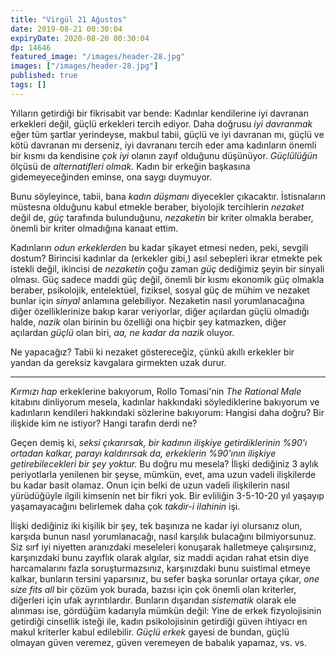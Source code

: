 ```yaml
---
title: "Virgül 21 Ağustos"
date: 2019-08-21 00:30:04
expiryDate: 2020-08-20 00:30:04
dp: 14646
featured_image: "/images/header-28.jpg"
images: ["/images/header-28.jpg"]
published: true
tags: []
---
```




Yılların getirdiği bir fikrisabit var bende: Kadınlar kendilerine iyi davranan
erkekleri değil, güçlü erkekleri tercih ediyor. Daha doğrusu *iyi davranmak*
eğer tüm şartlar yerindeyse, makbul tabii, güçlü ve iyi davranan mı, güçlü ve
kötü davranan mı derseniz, iyi davrananı tercih eder ama kadınların önemli bir
kısmı da kendisine *çok iyi* olanın zayıf olduğunu düşünüyor. *Güçlülüğün*
ölçüsü de *alternatifleri olmak.* Kadın bir erkeğin başkasına gidemeyeceğinden
eminse, ona saygı duymuyor. 

Bunu söyleyince, tabii, bana *kadın düşmanı* diyecekler çıkacaktır. İstisnaların
müstesna olduğunu kabul etmekle beraber, biyolojik tercihlerin *nezaket* değil
de, *güç* tarafında bulunduğunu, *nezaketin* bir kriter olmakla beraber, önemli
bir kriter olmadığına kanaat ettim. 

Kadınların *odun erkeklerden* bu kadar şikayet etmesi neden, peki, sevgili
dostum? Birincisi kadınlar da (erkekler gibi,) asıl sebepleri ikrar etmekte pek
istekli değil, ikincisi de *nezaketin* çoğu zaman *güç* dediğimiz şeyin bir
sinyali olması. Güç sadece maddi güç değil, önemli bir kısmı ekonomik güç
olmakla beraber, psikolojik, entelektüel, fiziksel, sosyal güç de mühim ve
nezaket bunlar için *sinyal* anlamına gelebiliyor. Nezaketin nasıl
yorumlanacağına diğer özelliklerinize bakıp karar veriyorlar, diğer açılardan
güçlü olmadığı halde, *nazik* olan birinin bu özelliği ona hiçbir şey katmazken,
diğer açılardan *güçlü* olan biri, *aa, ne kadar da nazik* oluyor.

Ne yapacağız? Tabii ki nezaket göstereceğiz, çünkü akıllı erkekler bir yandan da
gereksiz kavgalara girmekten uzak durur.

--------------

*Kırmızı hap* erkeklerine bakıyorum, Rollo Tomasi'nin *The Rational Male*
kitabını dinliyorum mesela, kadınlar hakkındaki söylediklerine bakıyorum ve
kadınların kendileri hakkındaki sözlerine bakıyorum: Hangisi daha doğru? Bir
ilişkide kim ne istiyor? Hangi tarafın derdi ne?

Geçen demiş ki, *seksi çıkarırsak, bir kadının ilişkiye getirdiklerinin %90'ı
ortadan kalkar, parayı kaldırırsak da, erkeklerin %90'ının ilişkiye
getirebilecekleri bir şey yoktur.* Bu doğru mu mesela? İlişki dediğiniz 3 aylık
periyotlarla yenilenen bir şeyse, mümkün, evet, ama uzun vadeli ilişkilerde bu
kadar basit olamaz. Onun için belki de uzun vadeli ilişkilerin nasıl yürüdüğüyle
ilgili kimsenin net bir fikri yok. Bir evliliğin 3-5-10-20 yıl yaşayıp
yaşamayacağını belirlemek daha çok *takdir-i ilahinin* işi.

İlişki dediğiniz iki kişilik bir şey, tek başınıza ne kadar iyi olursanız olun,
karşıda bunun nasıl yorumlanacağı, nasıl karşılık bulacağını bilmiyorsunuz. Siz
sırf iyi niyetten aranızdaki meseleleri konuşarak halletmeye çalışırsınız,
karşınızdaki bunu zayıflık olarak algılar, siz maddi açıdan rahat etsin diye
harcamalarını fazla soruşturmazsınız, karşınızdaki bunu suistimal etmeye kalkar,
bunların tersini yaparsınız, bu sefer başka sorunlar ortaya çıkar, *one size
fits all* bir çözüm yok burada, bazısı için çok önemli olan kriterler, diğerleri
için ufak ayrıntılardır. Bunların dışarıdan *sistematik* olarak ele alınması
ise, gördüğüm kadarıyla mümkün değil: Yine de erkek fizyolojisinin getirdiği
cinsellik isteği ile, kadın psikolojisinin getirdiği güven ihtiyacı en makul
kriterler kabul edilebilir. *Güçlü erkek* gayesi de bundan, güçlü olmayan güven
veremez, güven veremeyen de babalık yapamaz, vs. vs. 



